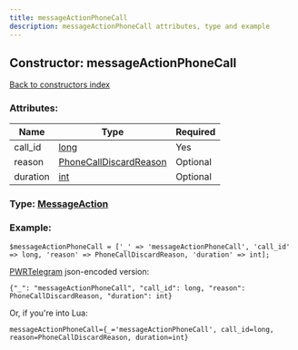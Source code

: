 ```yaml
---
title: messageActionPhoneCall
description: messageActionPhoneCall attributes, type and example
---
```

## Constructor: messageActionPhoneCall  
[Back to constructors index](index.md)



### Attributes:

| Name     |    Type       | Required |
|----------|---------------|----------|
|call\_id|[long](../types/long.md) | Yes|
|reason|[PhoneCallDiscardReason](../types/PhoneCallDiscardReason.md) | Optional|
|duration|[int](../types/int.md) | Optional|



### Type: [MessageAction](../types/MessageAction.md)


### Example:

```
$messageActionPhoneCall = ['_' => 'messageActionPhoneCall', 'call_id' => long, 'reason' => PhoneCallDiscardReason, 'duration' => int];
```  

[PWRTelegram](https://pwrtelegram.xyz) json-encoded version:

```
{"_": "messageActionPhoneCall", "call_id": long, "reason": PhoneCallDiscardReason, "duration": int}
```


Or, if you're into Lua:  


```
messageActionPhoneCall={_='messageActionPhoneCall', call_id=long, reason=PhoneCallDiscardReason, duration=int}

```


